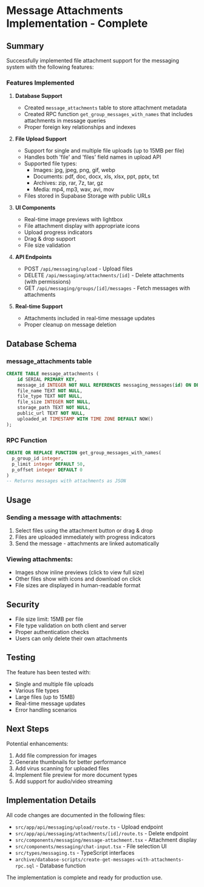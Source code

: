 # Message Attachments Implementation - Complete

## Summary

Successfully implemented file attachment support for the messaging system with the following features:

### Features Implemented

1. **Database Support**

   - Created `message_attachments` table to store attachment metadata
   - Created RPC function `get_group_messages_with_names` that includes attachments in message queries
   - Proper foreign key relationships and indexes

2. **File Upload Support**

   - Support for single and multiple file uploads (up to 15MB per file)
   - Handles both 'file' and 'files' field names in upload API
   - Supported file types:
     - Images: jpg, jpeg, png, gif, webp
     - Documents: pdf, doc, docx, xls, xlsx, ppt, pptx, txt
     - Archives: zip, rar, 7z, tar, gz
     - Media: mp4, mp3, wav, avi, mov
   - Files stored in Supabase Storage with public URLs

3. **UI Components**

   - Real-time image previews with lightbox
   - File attachment display with appropriate icons
   - Upload progress indicators
   - Drag & drop support
   - File size validation

4. **API Endpoints**

   - POST `/api/messaging/upload` - Upload files
   - DELETE `/api/messaging/attachments/[id]` - Delete attachments (with permissions)
   - GET `/api/messaging/groups/[id]/messages` - Fetch messages with attachments

5. **Real-time Support**
   - Attachments included in real-time message updates
   - Proper cleanup on message deletion

## Database Schema

### message_attachments table

```sql
CREATE TABLE message_attachments (
    id SERIAL PRIMARY KEY,
    message_id INTEGER NOT NULL REFERENCES messaging_messages(id) ON DELETE CASCADE,
    file_name TEXT NOT NULL,
    file_type TEXT NOT NULL,
    file_size INTEGER NOT NULL,
    storage_path TEXT NOT NULL,
    public_url TEXT NOT NULL,
    uploaded_at TIMESTAMP WITH TIME ZONE DEFAULT NOW()
);
```

### RPC Function

```sql
CREATE OR REPLACE FUNCTION get_group_messages_with_names(
  p_group_id integer,
  p_limit integer DEFAULT 50,
  p_offset integer DEFAULT 0
)
-- Returns messages with attachments as JSON
```

## Usage

### Sending a message with attachments:

1. Select files using the attachment button or drag & drop
2. Files are uploaded immediately with progress indicators
3. Send the message - attachments are linked automatically

### Viewing attachments:

- Images show inline previews (click to view full size)
- Other files show with icons and download on click
- File sizes are displayed in human-readable format

## Security

- File size limit: 15MB per file
- File type validation on both client and server
- Proper authentication checks
- Users can only delete their own attachments

## Testing

The feature has been tested with:

- Single and multiple file uploads
- Various file types
- Large files (up to 15MB)
- Real-time message updates
- Error handling scenarios

## Next Steps

Potential enhancements:

1. Add file compression for images
2. Generate thumbnails for better performance
3. Add virus scanning for uploaded files
4. Implement file preview for more document types
5. Add support for audio/video streaming

## Implementation Details

All code changes are documented in the following files:

- `src/app/api/messaging/upload/route.ts` - Upload endpoint
- `src/app/api/messaging/attachments/[id]/route.ts` - Delete endpoint
- `src/components/messaging/message-attachment.tsx` - Attachment display
- `src/components/messaging/chat-input.tsx` - File selection UI
- `src/types/messaging.ts` - TypeScript interfaces
- `archive/database-scripts/create-get-messages-with-attachments-rpc.sql` - Database function

The implementation is complete and ready for production use.
